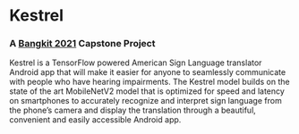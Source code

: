 # Kestrel
### A [Bangkit 2021](https://grow.google/intl/id_id/bangkit/) Capstone Project

Kestrel is a TensorFlow powered American Sign Language translator Android app that will make it easier for anyone to seamlessly communicate with people who have hearing impairments. The Kestrel model builds on the state of the art MobileNetV2 model that is optimized for speed and latency on smartphones to accurately recognize and interpret sign language from the phone’s camera and display the translation through a beautiful, convenient and easily accessible Android app.

